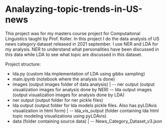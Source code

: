 # Analayzing-topic-trends-in-US-news

This project was for my masters course project for Computaitonal Linguistics taught by Prof. Koller.
In this project I do the data analysis of US news category dataset released in 2021 september. I use NER and LDA for my analysis. NER to understand what personalities have been discussed in this data while LDA to see what topic are discussed in this dataset. 

Project structure:
  - lda.py (custom lda implementation of LDA using gibbs sampling)
  - main.ipynb (notebook where the analysis is done)
  - images (output images folder of data analysis)
    |
     -- ner output (output visualization images for analysis done by NER)
     -- lda output images (output visualization images for analysis done by LDA)
  - ner output (output folder for ner pickle files)
  - lda output (output folder for lda models pickle files. Also has pyLDAvis visualization in html form)
      |
      -- lda_vis_output (folder containing lda html topic modeling visualizations using pyLDAvis)
  - data (folder containing source data)
     |
     -- News_Category_Dataset_v3.json
